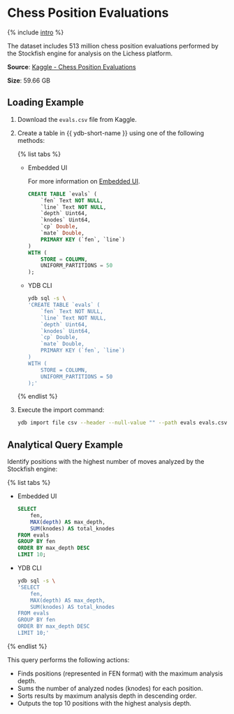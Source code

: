 # Chess Position Evaluations

{% include [intro](_includes/intro.md) %}

The dataset includes 513 million chess position evaluations performed by the Stockfish engine for analysis on the Lichess platform.

**Source**: [Kaggle - Chess Position Evaluations](https://www.kaggle.com/datasets/lichess/chess-evaluations)

**Size**: 59.66 GB

## Loading Example

1. Download the `evals.csv` file from Kaggle.

2. Create a table in {{ ydb-short-name }} using one of the following methods:

    {% list tabs %}

    - Embedded UI

      For more information on [Embedded UI](../../reference/embedded-ui/ydb-monitoring).

      ```sql
      CREATE TABLE `evals` (
          `fen` Text NOT NULL,
          `line` Text NOT NULL,
          `depth` Uint64,
          `knodes` Uint64,
          `cp` Double,
          `mate` Double,
          PRIMARY KEY (`fen`, `line`)
      )
      WITH (
          STORE = COLUMN,
          UNIFORM_PARTITIONS = 50
      );
      ```

    - YDB CLI

      ```bash
      ydb sql -s \
      'CREATE TABLE `evals` (
          `fen` Text NOT NULL,
          `line` Text NOT NULL,
          `depth` Uint64,
          `knodes` Uint64,
          `cp` Double,
          `mate` Double,
          PRIMARY KEY (`fen`, `line`)
      )
      WITH (
          STORE = COLUMN,
          UNIFORM_PARTITIONS = 50
      );'
      ```

    {% endlist %}

3. Execute the import command:

    ```bash
    ydb import file csv --header --null-value "" --path evals evals.csv
    ```

## Analytical Query Example

Identify positions with the highest number of moves analyzed by the Stockfish engine:

{% list tabs %}

- Embedded UI

  ```sql
  SELECT
      fen,
      MAX(depth) AS max_depth,
      SUM(knodes) AS total_knodes
  FROM evals
  GROUP BY fen
  ORDER BY max_depth DESC
  LIMIT 10;
  ```

- YDB CLI

  ```bash
  ydb sql -s \
  'SELECT
      fen,
      MAX(depth) AS max_depth,
      SUM(knodes) AS total_knodes
  FROM evals
  GROUP BY fen
  ORDER BY max_depth DESC
  LIMIT 10;'
  ```

{% endlist %}

This query performs the following actions:

* Finds positions (represented in FEN format) with the maximum analysis depth.
* Sums the number of analyzed nodes (knodes) for each position.
* Sorts results by maximum analysis depth in descending order.
* Outputs the top 10 positions with the highest analysis depth.
